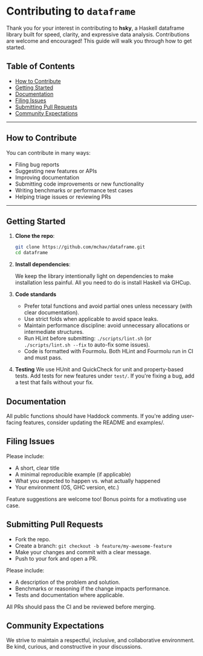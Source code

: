 # Contributing to `dataframe`

Thank you for your interest in contributing to **hsky**, a Haskell dataframe library built for speed, clarity, and expressive data analysis. Contributions are welcome and encouraged! This guide will walk you through how to get started.

## Table of Contents

- [How to Contribute](#how-to-contribute)
- [Getting Started](#getting-started)
- [Documentation](#documentation)
- [Filing Issues](#filing-issues)
- [Submitting Pull Requests](#submitting-pull-requests)
- [Community Expectations](#community-expectations)

---

## How to Contribute

You can contribute in many ways:

- Filing bug reports
- Suggesting new features or APIs
- Improving documentation
- Submitting code improvements or new functionality
- Writing benchmarks or performance test cases
- Helping triage issues or reviewing PRs

---

## Getting Started

1. **Clone the repo**:

   ```bash
   git clone https://github.com/mchav/dataframe.git
   cd dataframe


2. **Install dependencies**:

   We keep the library intentionally light on dependencies to make installation less painful. All you need to do is install Haskell via GHCup.

3. **Code standards**
   * Prefer total functions and avoid partial ones unless necessary (with clear documentation).
   * Use strict folds when applicable to avoid space leaks.
   * Maintain performance discipline: avoid unnecessary allocations or intermediate structures.
   * Run HLint before submitting: `./scripts/lint.sh` (or `./scripts/lint.sh --fix` to auto-fix some issues).
   * Code is formatted with Fourmolu. Both HLint and Fourmolu run in CI and must pass.
4. **Testing**
   We use HUnit and QuickCheck for unit and property-based tests. Add tests for new features under `test/`. If you're fixing a bug, add a test that fails without your fix.

## Documentation

All public functions should have Haddock comments. If you're adding user-facing features, consider updating the README and examples/.

## Filing Issues

Please include:
  * A short, clear title
  * A minimal reproducible example (if applicable)
  * What you expected to happen vs. what actually happened
  * Your environment (OS, GHC version, etc.)

Feature suggestions are welcome too! Bonus points for a motivating use case.

## Submitting Pull Requests

  * Fork the repo.
  * Create a branch: `git checkout -b feature/my-awesome-feature`
  * Make your changes and commit with a clear message.
  * Push to your fork and open a PR.

Please include:
* A description of the problem and solution.
* Benchmarks or reasoning if the change impacts performance.
* Tests and documentation where applicable.

All PRs should pass the CI and be reviewed before merging.

## Community Expectations
We strive to maintain a respectful, inclusive, and collaborative environment. Be kind, curious, and constructive in your discussions.
